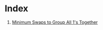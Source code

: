 # Index
1. [Minimum Swaps to Group All 1's Together](./Minimum%20Swaps%20to%20Group%20All%201%27s%20Together.md)
